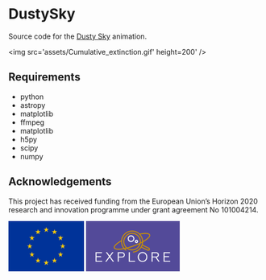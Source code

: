# DustySky

Source code for the [Dusty Sky](https://www.youtube.com/watch?v=K2hwjD5D7L0) animation.

<img src='assets/Cumulative_extinction.gif' height=200' />

## Requirements

- python
- astropy
- matplotlib
- ffmpeg
- matplotlib
- h5py
- scipy
- numpy

## Acknowledgements

This project has received funding from the European Union’s Horizon 2020 research and innovation programme under grant agreement No 101004214. 

<img src='assets/logoEU.jpg' height='100' /> <img src='assets/Explore_Logo_Box.png' height='100' />
